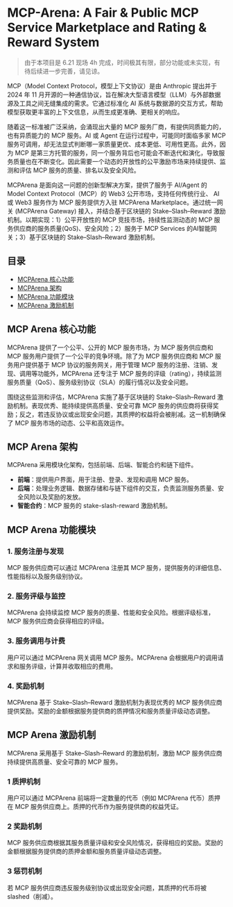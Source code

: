 # MCP-Arena: A Fair & Public  MCP Service Marketplace and Rating & Reward System

> 由于本项目是 6.21 现场 4h 完成，时间极其有限，部分功能或未实现，有待后续进一步完善，请见谅。

MCP（Model Context Protocol，模型上下文协议）是由 Anthropic 提出并于 2024 年 11 月开源的一种通信协议，旨在解决大型语言模型（LLM）与外部数据源及工具之间无缝集成的需求。它通过标准化 AI 系统与数据源的交互方式，帮助模型获取更丰富的上下文信息，从而生成更准确、更相关的响应。

随着这一标准被广泛采纳，会涌现出大量的 MCP 服务厂商，有提供同质能力的，也有异质能力的 MCP 服务。AI 或 Agent 在运行过程中，可能同时面临多家 MCP 服务可调用，却无法显式判断哪一家质量更优、成本更低、可用性更高。此外，因为 MCP 是第三方托管的服务，同一个服务背后也可能会不断迭代和演化，导致服务质量也在不断变化。因此需要一个动态的开放性的公平激励市场来持续提供、监测和评估 MCP 服务的质量、排名以及安全风险。

MCPArena 是面向这一问题的创新型解决方案，提供了服务于 AI/Agent 的 Model Context Protocol（MCP）的 Web3 公开市场，支持任何传统行业、 AI 或 Web3 服务作为 MCP 服务提供方入驻 MCPArena Marketplace。通过统一网关 (MCPArena Gateway) 接入，并结合基于区块链的 Stake–Slash–Reward 激励机制。以期实现：1）公平开放性的 MCP 竞技市场，持续性监测动态的 MCP 服务供应商的服务质量(QoS)、安全风险；2）服务于 MCP Services 的AI智能网关；3）基于区块链的 Stake–Slash–Reward 激励机制。

## 目录
- [MCPArena 核心功能](#mcp-arena-核心功能)
- [MCPArena 架构](#mcp-arena-架构)
- [MCPArena 功能模块](#mcp-arena-功能模块)
- [MCPArena 激励机制](#mcp-arena-激励机制)

## MCP Arena 核心功能

MCPArena 提供了一个公平、公开的 MCP 服务市场，为 MCP 服务供应商和 MCP 服务用户提供了一个公平的竞争环境。除了为 MCP 服务供应商和 MCP 服务用户提供基于 MCP 协议的服务网关，用于管理 MCP 服务的注册、注销、发现、调用等功能外，MCPArena 还专注于 MCP 服务的评级（rating），持续监测服务质量（QoS）、服务级别协议（SLA）的履行情况以及安全问题。 

围绕这些监测和评估，MCPArena 实施了基于区块链的 Stake–Slash–Reward 激励机制。表现优秀、能持续提供高质量、安全可靠 MCP 服务的供应商将获得奖励；反之，若违反协议或出现安全问题，其质押的权益将会被削减。这一机制确保了 MCP 服务市场的动态、公平和高效运作。

## MCP Arena 架构

MCPArena 采用模块化架构，包括前端、后端、智能合约和链下组件。

- **前端**：提供用户界面，用于注册、登录、发现和调用 MCP 服务。
- **后端**：处理业务逻辑、数据存储和与链下组件的交互，负责监测服务质量、安全风险以及奖励的发放。
- **智能合约**：MCP 服务的 stake-slash-reward 激励机制。

## MCP Arena 功能模块

### 1. 服务注册与发现

MCP 服务供应商可以通过 MCPArena 注册其 MCP 服务，提供服务的详细信息、性能指标以及服务级别协议。

### 2. 服务评级与监控

MCPArena 会持续监控 MCP 服务的质量、性能和安全风险。根据评级标准，MCP 服务供应商会获得相应的评级。

### 3. 服务调用与计费

用户可以通过 MCPArena 网关调用 MCP 服务。MCPArena 会根据用户的调用请求和服务评级，计算并收取相应的费用。

### 4. 奖励机制

MCPArena 基于 Stake–Slash–Reward 激励机制为表现优秀的 MCP 服务供应商提供奖励。奖励的金额根据服务提供商的质押情况和服务质量评级动态调整。

## MCP Arena 激励机制

MCPArena 采用基于 Stake–Slash–Reward 的激励机制，激励 MCP 服务供应商持续提供高质量、安全可靠的 MCP 服务。

### 1 质押机制

用户可以通过 MCPArena 前端将一定数量的代币（例如 MCPArena 代币）质押在 MCP 服务供应商上。质押的代币作为服务提供商的权益凭证。

### 2 奖励机制

MCP 服务供应商根据其服务质量评级和安全风险情况，获得相应的奖励。奖励的金额根据服务提供商的质押金额和服务质量评级动态调整。

### 3 惩罚机制

若 MCP 服务供应商违反服务级别协议或出现安全问题，其质押的代币将被 slashed（削减）。
